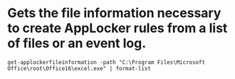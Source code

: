 # Gets the file information necessary to create AppLocker rules from a list of files or an event log.

    get-applockerfileinformation -path "C:\Program Files\Microsoft Office\root\Office16\excel.exe" | format-list

    
